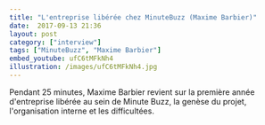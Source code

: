 ```yaml
---
title: "L'entreprise libérée chez MinuteBuzz (Maxime Barbier)"
date:  2017-09-13 21:36
layout: post
category: ["interview"]
tags: ["MinuteBuzz", "Maxime Barbier"]
embed_youtube: ufC6tMFkNh4
illustration: /images/ufC6tMFkNh4.jpg
---
```


Pendant 25 minutes, Maxime Barbier revient sur la première année d'entreprise libérée au sein de Minute Buzz, la genèse du projet, l'organisation interne et les difficultées.
